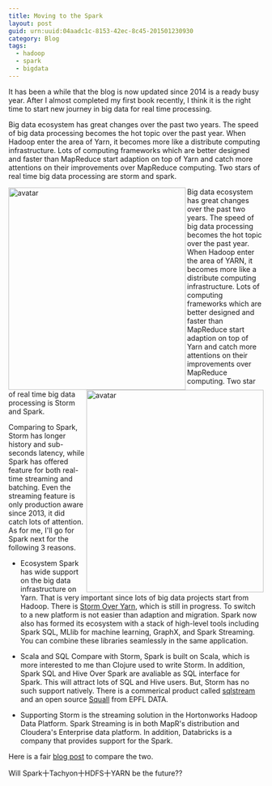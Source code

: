 ```yaml
---
title: Moving to the Spark 
layout: post
guid: urn:uuid:04aadc1c-8153-42ec-8c45-201501230930
category: Blog
tags:
  - hadoop
  - spark
  - bigdata
---
```

It has been a while that the blog is now updated since 2014 is a ready busy year. After I almost completed my first book recently, I think it is the right time to start new journey in big data for real time processing.

Big data ecosystem has great changes over the past two years. The speed of big data processing becomes the hot topic over the past year. When Hadoop enter the area of Yarn, it becomes more like a distribute computing infrastructure. Lots of computing frameworks which are better designed and faster than MapReduce start adaption on top of Yarn and catch more attentions on their improvements over MapReduce computing. Two stars of real time big data processing are storm and spark.

<a href="https://storm.apache.org/" target="_blank"><img src="/images/storm_logo.png" width="350" height="400" alt="avatar" align ="left" /></a><a href="http://spark.apache.org/" target="_blank"><img src="/images/spark_logo.png" width="350" height="400" alt="avatar" align ="right" /></a>

Big data ecosystem has great changes over the past two years. The speed of big data processing becomes the hot topic over the past year. When Hadoop enter the area of YARN, it becomes more like a distribute computing infrastructure. Lots of computing frameworks which are better designed and faster than MapReduce start adaption on top of Yarn and catch more attentions on their improvements over MapReduce computing. Two star of real time big data processing is Storm and Spark.

Comparing to Spark, Storm has longer history and sub-seconds latency, while Spark has offered feature for both real-time streaming and batching. Even the streaming feature is only production aware since 2013, it did catch lots of attention. As for me, I'll go for Spark next for the following 3 reasons.

* Ecosystem 
Spark has wide support on the big data infrastructure on Yarn. That is very important since lots of big data projects start from Hadoop. There is [Storm Over Yarn](https://github.com/yahoo/storm-yarn), which is still in progress. To switch to a new platform is not easier than adaption and migration. Spark now also has formed its ecosystem with a stack of high-level tools including Spark SQL, MLlib for machine learning, GraphX, and Spark Streaming. You can combine these libraries seamlessly in the same application.

* Scala and SQL 
Compare with Storm, Spark is built on Scala, which is more interested to me than Clojure used to write Storm. In addition, Spark SQL and Hive Over Spark are avaliable as SQL interface for Spark. This will attract lots of SQL and Hive users. But, Storm has no such support natively.
There is a commerical product called [sqlstream](http://www.sqlstream.com/downloads/) and an open source [Squall](https://github.com/epfldata/squall/wiki) from EPFL DATA.

* Supporting
Storm is the streaming solution in the Hortonworks Hadoop Data Platform. Spark Streaming is in both MapR's distribution and Cloudera's Enterprise data platform. In addition, Databricks is a company that provides support for the Spark.

Here is a fair [blog post](http://xinhstechblog.blogspot.ca/2014/06/storm-vs-spark-streaming-side-by-side.html) to compare the two.

Will Spark十Tachyon十HDFS十YARN be the future??
  

 
